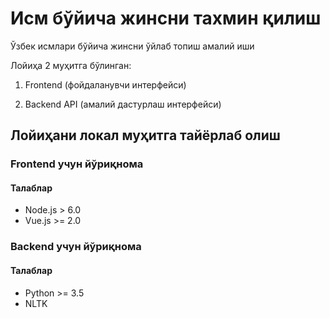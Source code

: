 # Исм бўйича жинсни тахмин қилиш
Ўзбек исмлари бўйича жинсни ўйлаб топиш амалий иши

Лойиҳа 2 муҳитга бўлинган:

1. Frontend (фойдаланувчи интерфейси)

2. Backend API (амалий дастурлаш интерфейси)

## Лойиҳани локал муҳитга тайёрлаб олиш

### Frontend учун йўриқнома

#### Талаблар
* Node.js > 6.0
* Vue.js >= 2.0

### Backend учун йўриқнома

#### Талаблар
* Python >= 3.5
* NLTK
